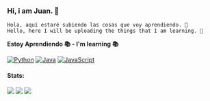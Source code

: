 ### Hi, i am Juan. 👋

`Hola, aquí estaré subiendo las cosas que voy aprendiendo. 🍃`
<br>
`Hello, here I will be uploading the things that I am learning. 🍃`

 
**Estoy Aprendiendo 📚 - I'm learning 📚**

[![Python](https://img.shields.io/badge/python-black?style=for-the-badge&logo=python)](https://github.com/Juan24AM)
[![Java](https://img.shields.io/badge/java-black?style=for-the-badge&logo=openjdk)](https://github.com/Juan24AM)
[![JavaScript](https://img.shields.io/badge/javascript-black?style=for-the-badge&logo=javascript)](https://github.com/Juan24AM)

#### Stats:
[![](https://github-profile-summary-cards.vercel.app/api/cards/profile-details?username=Juan24AM&theme=github_dark)](https://github.com/Juan24AM)
[![](https://github-profile-summary-cards.vercel.app/api/cards/stats?username=Juan24AM&theme=github_dark)](https://github.com/Juan24AM)
[![](https://github-profile-summary-cards.vercel.app/api/cards/repos-per-language?username=Juan24AM&theme=github_dark)](https://github.com/Juan24AM)

<!--
**Juan24AM/Juan24AM** is a ✨ _special_ ✨ repository because its `README.md` (this file) appears on your GitHub profile.

Here are some ideas to get you started:

- 🔭 I’m currently working on ...
- 🌱 I’m currently learning ...
- 👯 I’m looking to collaborate on ...
- 🤔 I’m looking for help with ...
- 💬 Ask me about ...
- 📫 How to reach me: ...
- 😄 Pronouns: ...
- ⚡ Fun fact: ...
-->
